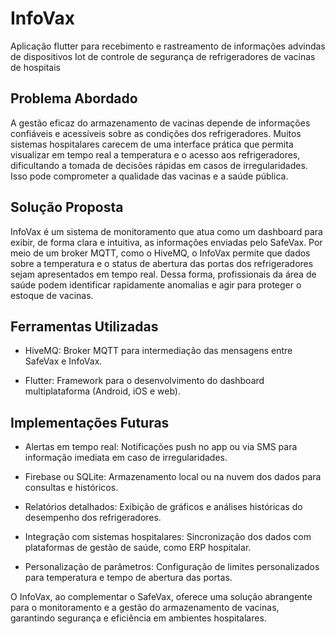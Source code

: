 # InfoVax
Aplicação flutter para recebimento e rastreamento de informações advindas de dispositivos Iot de controle de segurança de refrigeradores de vacinas de hospitais

## Problema Abordado

A gestão eficaz do armazenamento de vacinas depende de informações confiáveis e acessíveis sobre as condições dos refrigeradores. Muitos sistemas hospitalares carecem de uma interface prática que permita visualizar em tempo real a temperatura e o acesso aos refrigeradores, dificultando a tomada de decisões rápidas em casos de irregularidades. Isso pode comprometer a qualidade das vacinas e a saúde pública.

## Solução Proposta

InfoVax é um sistema de monitoramento que atua como um dashboard para exibir, de forma clara e intuitiva, as informações enviadas pelo SafeVax. Por meio de um broker MQTT, como o HiveMQ, o InfoVax permite que dados sobre a temperatura e o status de abertura das portas dos refrigeradores sejam apresentados em tempo real. Dessa forma, profissionais da área de saúde podem identificar rapidamente anomalias e agir para proteger o estoque de vacinas.

## Ferramentas Utilizadas

- HiveMQ: Broker MQTT para intermediação das mensagens entre SafeVax e InfoVax.

- Flutter: Framework para o desenvolvimento do dashboard multiplataforma (Android, iOS e web).

## Implementações Futuras

- Alertas em tempo real: Notificações push no app ou via SMS para informação imediata em caso de irregularidades.

- Firebase ou SQLite: Armazenamento local ou na nuvem dos dados para consultas e históricos.

- Relatórios detalhados: Exibição de gráficos e análises históricas do desempenho dos refrigeradores.

- Integração com sistemas hospitalares: Sincronização dos dados com plataformas de gestão de saúde, como ERP hospitalar.

- Personalização de parâmetros: Configuração de limites personalizados para temperatura e tempo de abertura das portas.

O InfoVax, ao complementar o SafeVax, oferece uma solução abrangente para o monitoramento e a gestão do armazenamento de vacinas, garantindo segurança e eficiência em ambientes hospitalares.
